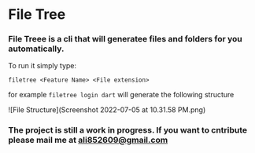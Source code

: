 # File Tree 

### File Treee is a cli that will generatee files and folders for you automatically.

To run it simply type:

```
filetree <Feature Name> <File extension>
```

for example `filetree login dart` will generate the following structure

![File Structure](Screenshot 2022-07-05 at 10.31.58 PM.png)

### The project is still a work in progress. If you want to cntribute please mail me at ali852609@gmail.com



